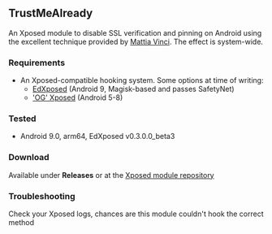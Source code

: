 ## TrustMeAlready 
An Xposed module to disable SSL verification and pinning on Android using the excellent technique provided by [Mattia Vinci](https://techblog.mediaservice.net/2018/11/universal-android-ssl-check-bypass-2/). The effect is system-wide.

### Requirements
* An Xposed-compatible hooking system. Some options at time of writing:
    * [EdXposed](https://github.com/ElderDrivers/EdXposed) (Android 9, Magisk-based and passes SafetyNet)
    * ['OG' Xposed](https://forum.xda-developers.com/showthread.php?t=3034811) (Android 5-8)

### Tested
* Android 9.0, arm64, EdXposed v0.3.0.0_beta3

### Download
Available under **Releases** or at the [Xposed module repository](https://repo.xposed.info/module/com.virb3.trustmealready)

### Troubleshooting
Check your Xposed logs, chances are this module couldn't hook the correct method
